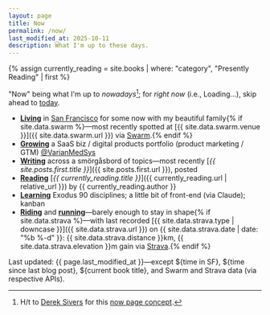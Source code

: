 ```yaml
---
layout: page
title: Now
permalink: /now/
last_modified_at: 2025-10-11
description: What I'm up to these days.
---
```

<div id="postDate" data-post-date="{{ site.posts.first.date | date: '%Y-%m-%dT%H:%M:%SZ' }}"></div>
{% assign currently_reading = site.books | where: "category", "Presently Reading" | first %}

<script src="/assets/js/timediff.js"></script>
<script src="/assets/js/current-date.js"></script>

"Now" being what I'm up to *nowadays*[^1]; for *right now* (i.e., <span id="current-date">Loading...</span>), skip ahead to [today](/today/).

[^1]: H/t to <a href="https://sive.rs/" target="_blank">Derek Sivers</a> for this <a href="https://nownownow.com/about" target="_blank">now page concept</a>.

- **[Living](/domiciles/)** in [San Francisco](/sf/) for some <span id="TimeinSF"></span> now with my beautiful family{% if site.data.swarm %}—most recently spotted at [{{ site.data.swarm.venue }}]({{ site.data.swarm.url }}) via [Swarm](https://swarmapp.com/).{% endif %}
- **[Growing](/bio/)** a SaaS biz / digital products portfolio (product marketing / GTM) [@VarianMedSys](https://x.com/VarianMedSys)
- **[Writing](/posts/)** across a smörgåsbord of topics—most recently [*{{ site.posts.first.title }}*]({{ site.posts.first.url }}), posted <span id="timeDifferenceInline"></span>
- **[Reading](/books/)** [*{{ currently_reading.title }}*]({{ currently_reading.url | relative_url }}) by {{ currently_reading.author }}
- **[Learning](/learning/)** Exodus 90 disciplines; a little bit of front-end (via Claude); kanban
- **[Riding](/cycling/)** and **[running](/running/)**—barely enough to stay in shape{% if site.data.strava %}—with last recorded [{{ site.data.strava.type | downcase }}]({{ site.data.strava.url }}) on {{ site.data.strava.date | date: "%b %-d" }}: {{ site.data.strava.distance }}km, {{ site.data.strava.elevation }}m gain via [Strava](https://www.strava.com/athletes/berenzino).{% endif %}

<span class="muted small">Last updated: {{ page.last_modified_at }}—except ${time in SF}, ${time since last blog post}, ${current book title}, and Swarm and Strava data (via respective APIs).</span>